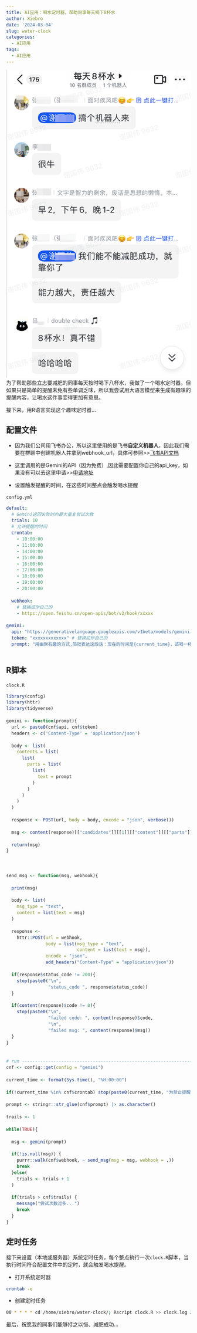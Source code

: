 ```yaml
---
title: AI应用：喝水定时器，帮助同事每天喝下8杯水
author: Xiebro
date: '2024-03-04'
slug: water-clock
categories:
  - AI应用
tags:
  - AI应用
---
```


![](images/chat.png)
为了帮助那些立志要减肥的同事每天按时喝下八杯水，我做了一个喝水定时器。但如果只是简单的提醒未免有些单调乏味，所以我尝试用大语言模型来生成有趣味的提醒内容，让喝水这件事变得更加有意思。  
  


接下来，用R语言实现这个趣味定时器...
## 配置文件

- 因为我们公司用飞书办公，所以这里使用的是飞书**自定义机器人**，因此我们需要在群聊中创建机器人并拿到webhook_url，具体可参照>>[飞书API文档](https://open.feishu.cn/document/client-docs/bot-v3/add-custom-bot)

- 这里调用的是Gemini的API（因为免费）,因此需要配置你自己的api_key，如果没有可以去这里申请>>[申请地址](https://aistudio.google.com/app/apikey)

- 设置触发提醒的时间，在这些时间整点会触发喝水提醒  
  
  
`config.yml`
```yaml
default:
  # Gemini返回失败时的最大重复尝试次数
  trials: 10
  # 允许提醒的时间
  crontab:
    - 10:00:00
    - 11:00:00
    - 14:00:00
    - 15:00:00
    - 16:00:00
    - 17:00:00
    - 18:00:00
    - 19:00:00
    - 20:00:00
    
  webhook: 
    # 替换成你自己的
    - https://open.feishu.cn/open-apis/bot/v2/hook/xxxxx 
    
gemini:
  api: "https://generativelanguage.googleapis.com/v1beta/models/gemini-pro:generateContent?key="
  token: "xxxxxxxxxxxxx" # 替换成你自己的
  prompt: "用幽默有趣的方式,简短表达这段话：现在的时间是{current_time}，该喝一杯水了"
  
```

## R脚本
`clock.R`
```r
library(config)
library(httr)
library(tidyverse)

gemini <- function(prompt){
  url <- paste0(cnf$api, cnf$token)
  headers <- c('Content-Type' = 'application/json')
  
  body <- list(
    contents = list(
      list(
        parts = list(
          list(
            text = prompt
          )
        )
      )
    )
  )
  
  response <- POST(url, body = body, encode = "json", verbose())
  
  msg <- content(response)[["candidates"]][[1]][["content"]][["parts"]][[1]][["text"]]
  
  return(msg)
}



send_msg <- function(msg, webhook){
  
  print(msg)
  
  body <- list(
    msg_type = "text",
    content = list(text = msg)
  )
  
  response <-
    httr::POST(url = webhook,
               body = list(msg_type = "text",
                           content = list(text = msg)),
               encode = "json",
               add_headers("Content-Type" = "application/json"))
  
  if(response$status_code != 200){
    stop(paste0("\n",
                "status_code ", response$status_code))
  }
  
  if(content(response)$code != 0){
    stop(paste0("\n",
                "failed code: ", content(response)$code,
                "\n",
                "failed msg: ", content(response)$msg))
  }
}


# run --------------------------------------------------------------------------
cnf <- config::get(config = "gemini")

current_time <- format(Sys.time(), "%H:00:00")

if(!current_time %in% cnf$crontab) stop(paste0(current_time, "为禁止提醒时段..."))

prompt <- stringr::str_glue(cnf$prompt) |> as.character()

trails <- 1

while(TRUE){

  msg <- gemini(prompt)
  
  if(!is.null(msg)) {
    purrr::walk(cnf$webhook, ~ send_msg(msg = msg, webhook = .))
    break
  }else(
    trials <- trials + 1
  )
 
  if(trials > cnf$trails) {
    message("尝试次数过多...")
    break
  }
}
```

## 定时任务

接下来设置（本地或服务器）系统定时任务，每个整点执行一次`clock.R`脚本，当执行时间符合配置文件中的定时，就会触发喝水提醒。

- 打开系统定时器
```bash
crontab -e 
```
- 创建定时任务
```bash
00 * * * * cd /home/xiebro/water-clock/; Rscript clock.R >> clock.log 2>&1
```

最后，祝愿我的同事们能够持之以恒、减肥成功...

